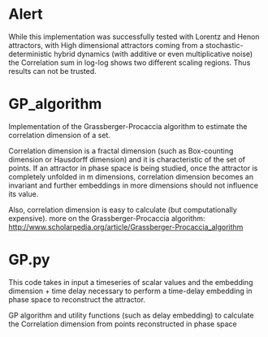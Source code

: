 # Alert
While this implementation was successfully tested with Lorentz and Henon attractors, with High dimensional attractors coming from a stochastic-deterministic hybrid dynamics (with additive or even multiplicative noise) the Correlation sum in log-log shows two different scaling regions. Thus results can not be trusted.

# GP_algorithm
Implementation of the Grassberger-Procaccia algorithm to estimate the correlation dimension of a set.

Correlation dimension is a fractal dimension (such as Box-counting dimension or Hausdorff dimension) and it is characteristic of the set of points. If an attractor in phase space is being studied, once the attractor is completely unfolded in m dimensions, correlation dimension becomes an invariant and further embeddings in more dimensions should not influence its value.

Also, correlation dimension is easy to calculate (but computationally expensive).
more on the Grassberger-Procaccia algorithm: http://www.scholarpedia.org/article/Grassberger-Procaccia_algorithm

# GP.py

This code takes in input a timeseries of scalar values and the embedding dimension + time delay necessary to perform a time-delay embedding in phase space to reconstruct the attractor.

GP algorithm and utility functions (such as delay embedding) to calculate the Correlation dimension from points reconstructed in phase space
